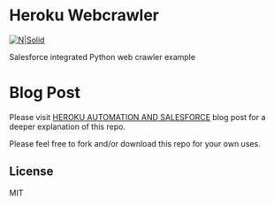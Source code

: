 # Heroku Webcrawler

[![N|Solid](https://chicagocloudgroup.com/wp-content/uploads/2019/03/Chicago-Cloud-Group-Logo-Final-for-Website.png)](http://chicagocloudgroup.com/)

Salesforce integrated Python web crawler example

# Blog Post

Please visit [HEROKU AUTOMATION AND SALESFORCE](https://chicagocloudgroup.com/heroku-automation-and-salesforce/) blog post for a deeper explanation of this repo.

Please feel free to fork and/or download this repo for your own uses.

License
----

MIT
